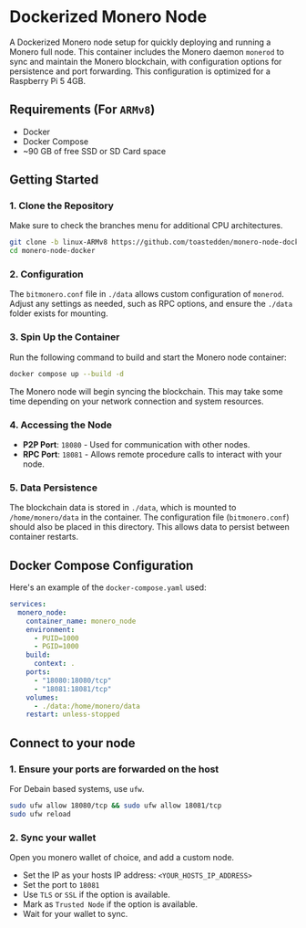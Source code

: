 # Dockerized Monero Node

A Dockerized Monero node setup for quickly deploying and running a Monero full node. This container includes the Monero daemon `monerod` to sync and maintain the Monero blockchain, with configuration options for persistence and port forwarding.
This configuration is optimized for a Raspberry Pi 5 4GB.

## Requirements (For `ARMv8`)

- Docker
- Docker Compose
- ~90 GB of free SSD or SD Card space

## Getting Started

### 1. Clone the Repository

Make sure to check the branches menu for additional CPU architectures.

```bash
git clone -b linux-ARMv8 https://github.com/toastedden/monero-node-docker.git
cd monero-node-docker
```

### 2. Configuration

The `bitmonero.conf` file in `./data` allows custom configuration of `monerod`. Adjust any settings as needed, such as RPC options, and ensure the `./data` folder exists for mounting.

### 3. Spin Up the Container

Run the following command to build and start the Monero node container:

```bash
docker compose up --build -d
```

The Monero node will begin syncing the blockchain. This may take some time depending on your network connection and system resources.

### 4. Accessing the Node

- **P2P Port**: `18080` - Used for communication with other nodes.
- **RPC Port**: `18081` - Allows remote procedure calls to interact with your node.

### 5. Data Persistence

The blockchain data is stored in `./data`, which is mounted to `/home/monero/data` in the container. The configuration file (`bitmonero.conf`) should also be placed in this directory. This allows data to persist between container restarts.

## Docker Compose Configuration

Here's an example of the `docker-compose.yaml` used:
```yaml
services:
  monero_node:
    container_name: monero_node
    environment:
      - PUID=1000
      - PGID=1000
    build:
      context: .
    ports:
      - "18080:18080/tcp"
      - "18081:18081/tcp"
    volumes:
      - ./data:/home/monero/data
    restart: unless-stopped
```

## Connect to your node

### 1. Ensure your ports are forwarded on the host

For Debain based systems, use `ufw`.
```bash
sudo ufw allow 18080/tcp && sudo ufw allow 18081/tcp
sudo ufw reload
```

### 2. Sync your wallet

Open you monero wallet of choice, and add a custom node.
- Set the IP as your hosts IP address: `<YOUR_HOSTS_IP_ADDRESS>`
- Set the port to `18081`
- Use `TLS` or `SSL` if the option is available.
- Mark as `Trusted Node` if the option is available.
- Wait for your wallet to sync.
